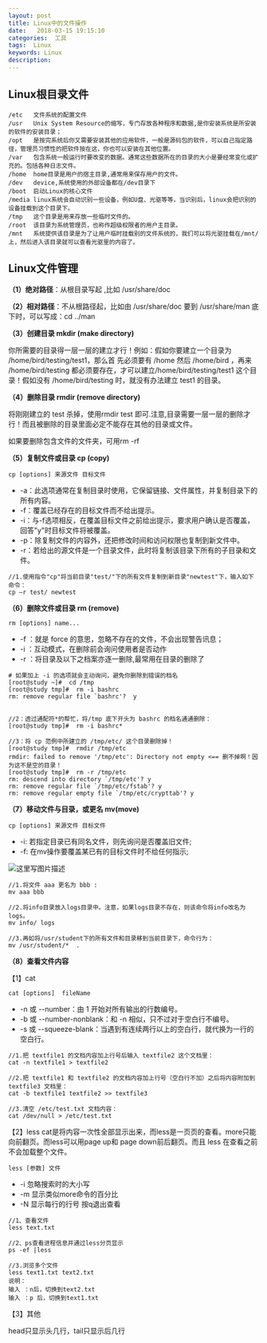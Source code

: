 ```yaml
---
layout: post
title: Linux中的文件操作
date:   2018-03-15 19:15:10
categories:  工具
tags:  Linux
keywords: Linux
description: 
---
```



## Linux根目录文件

```
/etc   文件系统的配置文件
/usr   Unix System Resource的缩写，专门存放各种程序和数据,是你安装系统是所安装的软件的安装目录；
/opt   是按完系统后你又需要安装其他的应用软件，一般是源码包的软件，可以自己指定路径，管理员习惯性的把软件按在这，你也可以安装在其他位置。
/var   包含系统一般运行时要改变的数据。通常这些数据所在的目录的大小是要经常变化或扩充的。包括各种日志文件。
/home  home目录是用户的宿主目录,通常用来保存用户的文件。
/dev   device,系统使用的外部设备都在/dev目录下
/boot  启动Linux的核心文件
/media linux系统会自动识别一些设备，例如U盘、光驱等等，当识别后，linux会把识别的设备挂载到这个目录下。
/tmp   这个目录是用来存放一些临时文件的。
/root  该目录为系统管理员，也称作超级权限者的用户主目录。
/mnt   系统提供该目录是为了让用户临时挂载别的文件系统的，我们可以将光驱挂载在/mnt/上，然后进入该目录就可以查看光驱里的内容了。
```

## Linux文件管理

**（1）绝对路径**：从根目录写起 ,比如 /usr/share/doc

**（2）相对路径**：不从根路径起，比如由 /usr/share/doc 要到 /usr/share/man 底下时，可以写成：cd ../man

**（3）创建目录 mkdir (make directory)**

 你所需要的目录得一层一层的建立才行！例如：假如你要建立一个目录为 /home/bird/testing/test1，那么首
先必须要有 /home 然后 /home/bird ，再来 /home/bird/testing 都必须要存在，才可以建立/home/bird/testing/test1 这个目录！假如没有 /home/bird/testing 时，就没有办法建立 test1 的目录。

**（4）删除目录 rmdir (remove directory)**

将刚刚建立的 test 杀掉，使用rmdir test 即可.注意,目录需要一层一层的删除才行！而且被删除的目录里面必定不能存在其他的目录或文件。

如果要删除包含文件的文件夹，可用rm -rf

**（5）复制文件或目录 cp (copy)**

```
cp [options] 来源文件 目标文件
```
* -a：此选项通常在复制目录时使用，它保留链接、文件属性，并复制目录下的所有内容。
* -f：覆盖已经存在的目标文件而不给出提示。
* -i：与-f选项相反，在覆盖目标文件之前给出提示，要求用户确认是否覆盖，回答"y"时目标文件将被覆盖。 
* -p：除复制文件的内容外，还把修改时间和访问权限也复制到新文件中。
* -r：若给出的源文件是一个目录文件，此时将复制该目录下所有的子目录和文件。 

```
//1.使用指令"cp"将当前目录"test/"下的所有文件复制到新目录"newtest"下，输入如下命令：
cp –r test/ newtest          
```


**（6）删除文件或目录 rm (remove)**

```
rm [options] name...
```

* -f ：就是 force 的意思，忽略不存在的文件，不会出现警告讯息；
* -i ：互动模式，在删除前会询问使用者是否动作
* -r ：将目录及以下之档案亦逐一删除,最常用在目录的删除了

```
# 如果加上 -i 的选项就会主动询问，避免你删除到错误的档名
[root@study ~]#  cd /tmp
[root@study tmp]#  rm -i bashrc
rm: remove regular file `bashrc'?  y


//2：透过通配符*的帮忙，将/tmp 底下开头为 bashrc 的档名通通删除：
[root@study tmp]#  rm -i bashrc*

//3：将 cp 范例中所建立的 /tmp/etc/ 这个目录删除掉！
[root@study tmp]#  rmdir /tmp/etc
rmdir: failed to remove '/tmp/etc': Directory not empty <== 删不掉啊！因为这不是空的目录！
[root@study tmp]#  rm -r /tmp/etc
rm: descend into directory `/tmp/etc'? y
rm: remove regular file `/tmp/etc/fstab'? y
rm: remove regular empty file `/tmp/etc/crypttab'? y
```

**（7）移动文件与目录，或更名 mv(move)**

```
cp [options] 来源文件 目标文件
```
* -i: 若指定目录已有同名文件，则先询问是否覆盖旧文件;
* -f: 在mv操作要覆盖某已有的目标文件时不给任何指示;

![这里写图片描述](http://p7lixluhf.bkt.clouddn.com/20180320175422703.png)

```
//1.将文件 aaa 更名为 bbb :
mv aaa bbb

//2.将info目录放入logs目录中。注意，如果logs目录不存在，则该命令将info改名为logs。
mv info/ logs 

//3.再如将/usr/student下的所有文件和目录移到当前目录下，命令行为：
mv /usr/student/*  . 
```

**（8）查看文件内容**

【1】cat

```
cat [options]  fileName
```

* -n 或 --number：由 1 开始对所有输出的行数编号。
* -b 或 --number-nonblank：和 -n 相似，只不过对于空白行不编号。
* -s 或 --squeeze-blank：当遇到有连续两行以上的空白行，就代换为一行的空白行。

```
//1.把 textfile1 的文档内容加上行号后输入 textfile2 这个文档里：
cat -n textfile1 > textfile2

//2.把 textfile1 和 textfile2 的文档内容加上行号（空白行不加）之后将内容附加到 textfile3 文档里：
cat -b textfile1 textfile2 >> textfile3

//3.清空 /etc/test.txt 文档内容：
cat /dev/null > /etc/test.txt
```

【2】less
cat是将内容一次性全部显示出来，而less是一页页的查看。more只能向前翻页。而less可以用page up和 page down前后翻页。而且 less 在查看之前不会加载整个文件。

```
less [参数] 文件 
```

* -i 忽略搜索时的大小写
* -m 显示类似more命令的百分比
* -N 显示每行的行号
按q退出查看

```
//1、查看文件
less text.txt

//2、ps查看进程信息并通过less分页显示
ps -ef |less

//3.浏览多个文件
less text1.txt text2.txt
说明：
输入 ：n后，切换到text2.txt
输入 ：p 后，切换到text1.txt
```

【3】其他

head只显示头几行，tail只显示后几行
